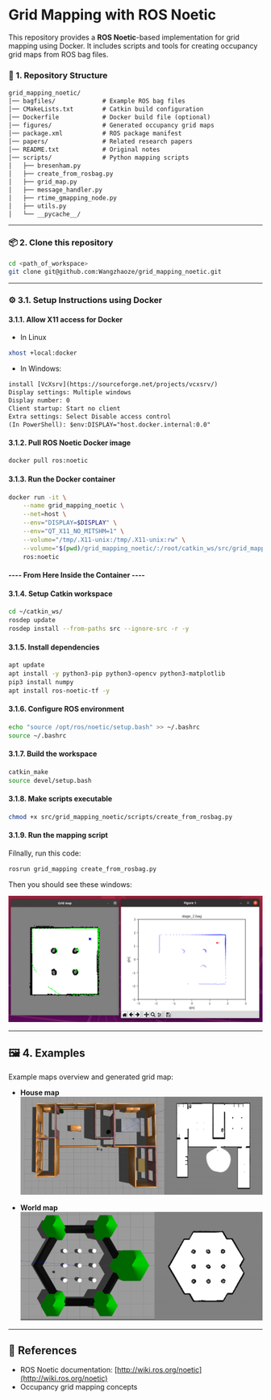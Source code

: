 # Grid Mapping with ROS Noetic

This repository provides a **ROS Noetic**-based implementation for grid mapping using Docker. It includes scripts and tools for creating occupancy grid maps from ROS bag files.



### 📂 1. Repository Structure

```
grid_mapping_noetic/
│── bagfiles/             # Example ROS bag files
│── CMakeLists.txt        # Catkin build configuration
│── Dockerfile            # Docker build file (optional)
│── figures/              # Generated occupancy grid maps
│── package.xml           # ROS package manifest
│── papers/               # Related research papers
│── README.txt            # Original notes
│── scripts/              # Python mapping scripts
│   ├── bresenham.py
│   ├── create_from_rosbag.py
│   ├── grid_map.py
│   ├── message_handler.py
│   ├── rtime_gmapping_node.py
│   ├── utils.py
│   └── __pycache__/
```

---


### 📦 2. Clone this repository
```bash
cd <path_of_workspace>
git clone git@github.com:Wangzhaoze/grid_mapping_noetic.git
```

---
### ⚙️ 3.1. Setup Instructions using Docker

#### 3.1.1. Allow X11 access for Docker
- In Linux
```bash
xhost +local:docker
```

- In Windows:
```
install [VcXsrv](https://sourceforge.net/projects/vcxsrv/)
Display settings: Multiple windows
Display number: 0
Client startup: Start no client
Extra settings: Select Disable access control
(In PowerShell): $env:DISPLAY="host.docker.internal:0.0"
```

#### 3.1.2. Pull ROS Noetic Docker image
```bash
docker pull ros:noetic
```

#### 3.1.3. Run the Docker container
```bash
docker run -it \
    --name grid_mapping_noetic \
    --net=host \
    --env="DISPLAY=$DISPLAY" \
    --env="QT_X11_NO_MITSHM=1" \
    --volume="/tmp/.X11-unix:/tmp/.X11-unix:rw" \
    --volume="$(pwd)/grid_mapping_noetic/:/root/catkin_ws/src/grid_mapping_noetic/" \
    ros:noetic
```

#### ---- From Here Inside the Container ----
#### 3.1.4. Setup Catkin workspace
```bash
cd ~/catkin_ws/
rosdep update
rosdep install --from-paths src --ignore-src -r -y
```

#### 3.1.5. Install dependencies
```bash
apt update
apt install -y python3-pip python3-opencv python3-matplotlib
pip3 install numpy
apt install ros-noetic-tf -y
```

#### 3.1.6. Configure ROS environment
```bash
echo "source /opt/ros/noetic/setup.bash" >> ~/.bashrc
source ~/.bashrc
```

#### 3.1.7. Build the workspace
```bash
catkin_make
source devel/setup.bash
```

#### 3.1.8. Make scripts executable
```bash
chmod +x src/grid_mapping_noetic/scripts/create_from_rosbag.py
```

#### 3.1.9. Run the mapping script
Filnally, run this code: 
```bash
rosrun grid_mapping create_from_rosbag.py
```
Then you should see these windows:

![Screenshot](figures/screen_shot.png)

---



## 🖼️ 4. Examples

Example maps overview and generated grid map:

- **House map**
![House Grid Map](figures/house_compared.png)


- **World map**
![World Grid Map](figures/world_compared.png)

---

## 📖 References

- ROS Noetic documentation: [http://wiki.ros.org/noetic](http://wiki.ros.org/noetic)
- Occupancy grid mapping concepts
